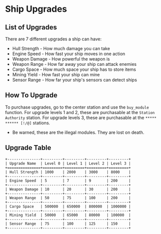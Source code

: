 # Ship Upgrades

## List of Upgrades
There are 7 different upgrades a ship can have:
* Hull Strength - How much damage you can take
* Engine Speed - How fast your ship moves in one action
* Weapon Damage - How powerful the weapon is
* Weapon Range - How far away your ship can attack enemies
* Cargo Space - How much space your ship has to store items
* Mining Yield - How fast your ship can mine
* Sensor Range - How far your ship's sensors can detect ships

## How To Upgrade
To purchase upgrades, go to the center station and use the `buy_module` function.
For upgrade levels 1 and 2, these are purchasable at the `Station Authority` station.
For upgrade levels 3, these are purchasable at the `***** ****** [!/@]` stations.
- Be warned, these are the illegal modules. They are lost on death.

## Upgrade Table
```eval_rst
+---------------+---------+---------+---------+---------+
| Upgrade Name  | Level 0 | Level 1 | Level 2 | Level 3 |
+===============+=========+=========+=========+=========+
| Hull Strength | 1000    | 2000    | 3000    | 8000    |
+---------------+---------+---------+---------+---------+
| Engine Speed  | 5       | 7       | 9       | 200     |
+---------------+---------+---------+---------+---------+
| Weapon Damage | 10      | 20      | 30      | 200     |
+---------------+---------+---------+---------+---------+
| Weapon Range  | 50      | 75      | 100     | 200     |
+---------------+---------+---------+---------+---------+
| Cargo Space   | 500000  | 650000  | 800000  | 1000000 |
+---------------+---------+---------+---------+---------+
| Mining Yield  | 50000   | 65000   | 80000   | 100000  |
+---------------+---------+---------+---------+---------+
| Sensor Range  | 75      | 100     | 125     | 150     |
+---------------+---------+---------+---------+---------+
```